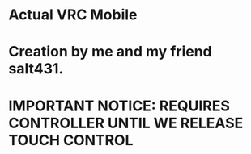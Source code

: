 # Actual VRC Mobile
# Creation by me and my friend salt431.
# IMPORTANT NOTICE: REQUIRES CONTROLLER UNTIL WE RELEASE TOUCH CONTROL
